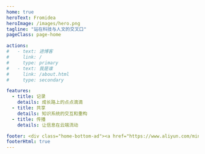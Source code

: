 ```yaml
---
home: true
heroText: Fromidea
heroImage: /images/hero.png
tagline: "站在科技与人文的交叉口"
pageClass: page-home

actions:
#   - text: 进博客
#     link: /
#     type: primary
#   - text: 我是谁
#     link: /about.html
#     type: secondary

features:
  - title: 记录
    details: 成长路上的点点滴滴
  - title: 共享
    details: 知识系统的交互和重构
  - title: 传播
    details: 让信息在云端流动

footer: <div class="home-bottom-ad"><a href="https://www.aliyun.com/minisite/goods?userCode=tmijr0hj" target="_blank"><img src="/images/home-content-bottom.png"></a></div>Write by <a href="mailto:sunao@pintecher.com" style="display:inline-block;margin-bottom:8px;">sunao@pintecher</a> <div style="display:none;"><br>  友情链接 | <a href="http://exam.pinge360.com" title="人事考试网上报名系统">人事考试报名管理系统</a> <a href="http://eat.pinge360.com/" title="准考证在线打印系统">准考证在线打印系统</a> <a href="http://rms.ikaowu.com/" title="网上报名系统">网上报名系统</a></div> <br><small> · 转载请注明来源于 Fromidea.com · <br> <a href="https://beian.miit.gov.cn/" target="_blank">皖ICP备18008522号-3</a></small>
footerHtml: true
---
```


<!-- 保持组件在这个位置 -->
<HomeContentAd/>
